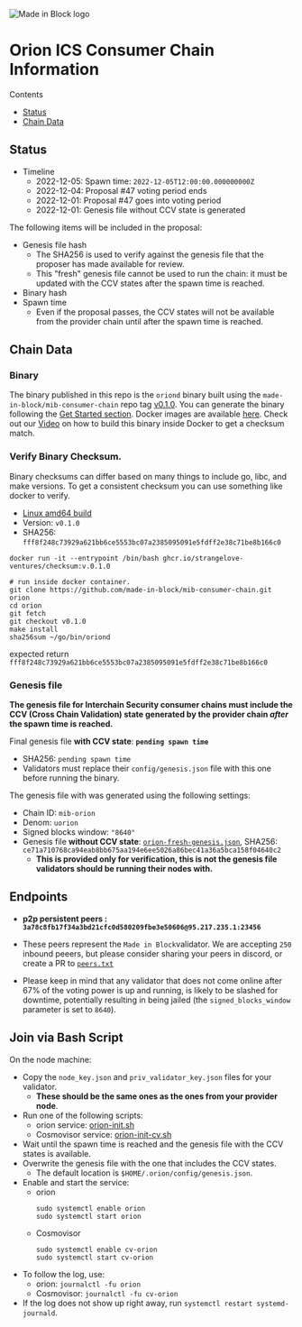 ![Made in Block logo](https://www.mib.tech/images/mib-logo-name.png)
# Orion ICS Consumer Chain Information

Contents

* [Status](#status)
* [Chain Data](#chain-data)

## Status

* Timeline
  * 2022-12-05: Spawn time: `2022-12-05T12:00:00.000000000Z`
  * 2022-12-04: Proposal #47 voting period ends
  * 2022-12-01: Proposal #47 goes into voting period
  * 2022-12-01: Genesis file without CCV state is generated

The following items will be included in the proposal:
* Genesis file hash
  * The SHA256 is used to verify against the genesis file that the proposer has made available for review.
  * This "fresh" genesis file cannot be used to run the chain: it must be updated with the CCV states after the spawn time is reached.
* Binary hash
* Spawn time
  * Even if the proposal passes, the CCV states will not be available from the provider chain until after the spawn time is reached.

## Chain Data

### Binary

The binary published in this repo is the `oriond` binary built using the `made-in-block/mib-consumer-chain` repo tag [v0.1.0](https://github.com/made-in-block/mib-consumer-chain/releases/tag/v0.1.0). You can generate the binary following the [Get Started section](https://github.com/made-in-block/mib-consumer-chain/tree/v0.1.0#get-started). Docker images are available [here](https://github.com/orionlove-ventures/heighliner/pkgs/container/heighliner%2Forion). Check out our [Video](https://youtu.be/npoIZacWxRw?t=1079) on how to build this binary inside Docker to get a checksum match.

### Verify Binary Checksum.
Binary checksums can differ based on many things to include go, libc, and make versions. To get a consistent checksum you can use something like docker to verify.

  * [Linux amd64 build](oriond)
  * Version: `v0.1.0`
  * SHA256: `fff8f248c73929a621bb6ce5553bc07a2385095091e5fdff2e38c71be8b166c0`

  ```
  docker run -it --entrypoint /bin/bash ghcr.io/strangelove-ventures/checksum:v.0.1.0
  ```
  ```
  # run inside docker container.
  git clone https://github.com/made-in-block/mib-consumer-chain.git orion
  cd orion
  git fetch
  git checkout v0.1.0
  make install
  sha256sum ~/go/bin/oriond
  ```
  expected return `fff8f248c73929a621bb6ce5553bc07a2385095091e5fdff2e38c71be8b166c0`

### Genesis file

**The genesis file for Interchain Security consumer chains must include the CCV (Cross Chain Validation) state generated by the provider chain _after_ the spawn time is reached.**

Final genesis file **with CCV state**: **`pending spawn time`**
- SHA256: `pending spawn time`
- Validators must replace their `config/genesis.json` file with this one before running the binary.

The genesis file with was generated using the following settings:

* Chain ID: `mib-orion`
* Denom: `uorion`
* Signed blocks window: `"8640"`
* Genesis file **without CCV state**: [`orion-fresh-genesis.json`](orion-fresh-genesis.json), SHA256: `ce71a710768ca94eab8bb675aa194e6ee5026a86bec41a36a5bca158f04640c2`
  * **This is provided only for verification, this is not the genesis file validators should be running their nodes with.**

## Endpoints

* **p2p persistent peers : `3a78c8fb17f34a3bd21cfc0d580209fbe3e50606@95.217.235.1:23456`**
* These peers represent the `Made in Block`validator. We are accepting `250` inbound peeers, but please consider sharing your peers in discord, or create a PR to [`peers.txt`](peers.txt)

* Please keep in mind that any validator that does not come online after 67% of the voting power is up and running, is likely to be slashed for downtime, potentially resulting in being jailed (the `signed_blocks_window` parameter is set to `8640`).

## Join via Bash Script

On the node machine:
- Copy the `node_key.json` and `priv_validator_key.json` files for your validator.
  - **These should be the same ones as the ones from your provider node**.
- Run one of the following scripts:
  - orion service: [orion-init.sh](orion-init.sh)
  - Cosmovisor service: [orion-init-cv.sh](orion-init-cv.sh)
- Wait until the spawn time is reached and the genesis file with the CCV states is available.
- Overwrite the genesis file with the one that includes the CCV states.
  - The default location is `$HOME/.orion/config/genesis.json`.
- Enable and start the service:
  - orion
    ```
    sudo systemctl enable orion
    sudo systemctl start orion
    ```
  - Cosmovisor
    ```
    sudo systemctl enable cv-orion
    sudo systemctl start cv-orion
    ```
- To follow the log, use:
  - orion: `journalctl -fu orion`
  - Cosmovisor: `journalctl -fu cv-orion`
- If the log does not show up right away, run `systemctl restart systemd-journald`.
